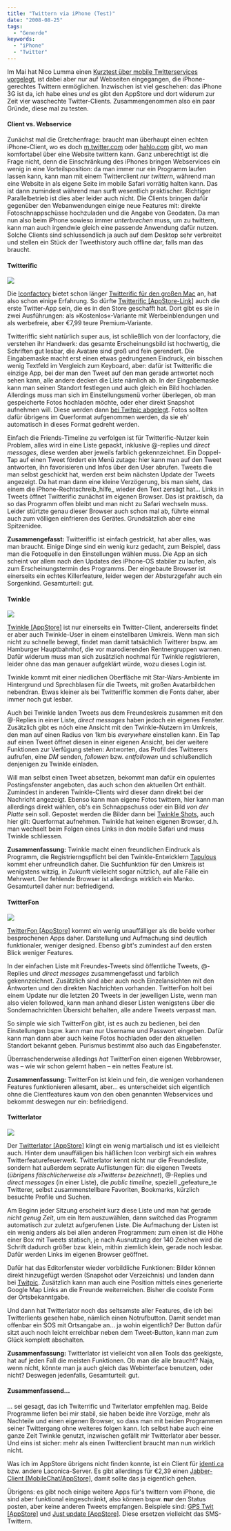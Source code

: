 ```yaml
---
title: "Twittern via iPhone (Test)"
date: "2008-08-25"
tags:
  - "Generde"
keywords:
  - "iPhone"
  - "Twitter"
---
```


Im Mai hat Nico Lumma einen [Kurztest über mobile Twitterservices vorgelegt](http://twitterdings.de/2008/05/04/twitter-auf-dem-iphone-ein-kurztest/), ist dabei aber nur auf Webseiten eingegangen, die iPhone-gerechtes Twittern ermöglichen. Inzwischen ist viel geschehen: das iPhone 3G ist da, ich habe eines _und_ es gibt den AppStore und dort widerum zur Zeit vier waschechte Twitter-Clients. Zusammengenommen also ein paar Gründe, diese mal zu testen.

#### Client vs. Webservice

Zunächst mal die Gretchenfrage: braucht man überhaupt einen echten iPhone-Client, wo es doch [m.twitter.com](http://m.twitter.com/) oder [hahlo.com](http://hahlo.com/) gibt, wo man komfortabel über eine Website twittern kann. Ganz unberechtigt ist die Frage nicht, denn die Einschränkung des iPhones bringen Webservices ein wenig in eine Vorteilsposition: da man immer nur ein Programm laufen lassen kann, kann man mit einem Twitterclient _nur twittern_, während man eine Website in als eigene Seite im mobile Safari vorrätig halten kann. Das ist dann zumindest während man surft wesentlich praktischer. Richtiger Parallelbetrieb ist dies aber leider auch nicht. Die Clients bringen dafür gegenüber den Webanwendungen einige neue Features mit: direkte Fotoschnappschüsse hochzuladen und die Angabe von Geodaten. Da man nun also beim iPhone sowieso immer _unterbrechen_ muss, um zu twittern, kann man auch irgendwie gleich eine passende Anwendung dafür nutzen. Solche Clients sind schlussendlich ja auch auf dem Desktop sehr verbreitet und stellen ein Stück der Tweethistory auch offline dar, falls man das braucht.

#### Twitterific

![](/images/codecandies/ZZ7F9188E5.jpg)

Die [Iconfactory](http://iconfactory.com/) bietet schon länger [Twitterific für den großen Mac](http://iconfactory.com/software/twitterrific) an, hat also schon einige Erfahrung. So dürfte [Twitterific \[AppStore-Link\]](http://phobos.apple.com/WebObjects/MZStore.woa/wa/viewSoftware?id=284540316&mt=8 "AppStore-Link") auch die erste Twitter-App sein, die es in den Store geschafft hat. Dort gibt es sie in zwei Ausführungen: als »Kostenlos«-Variante mit Werbeinblendungen und als werbefreie, aber €7,99 teure Premium-Variante.

Twitteriffic sieht natürlich super aus, ist schließlich von der Iconfactory, die verstehen ihr Handwerk: das gesamte Erscheinungsbild ist hochwertig, die Schriften gut lesbar, die Avatare sind groß und fein gerendert. Die Eingabemaske macht erst einen etwas gedrungenen Eindruck, ein bisschen wenig Textfeld im Vergleich zum Keyboard, aber: dafür ist Twitterific die einzige App, bei der man den Tweet auf den man gerade antwortet noch sehen kann, alle andere decken die Liste nämlich ab. In der Eingabemaske kann man seinen Standort festlegen und auch gleich ein Bild hochladen. Allerdings muss man sich im Einstellungsmenü vorher überlegen, ob man gespeicherte Fotos hochladen möchte, oder eher direkt Snapshot aufnehmen will. Diese werden dann [bei Twitpic abgelegt](http://twitpic.com/8wwc). Fotos sollten dafür übrigens im Querformat aufgenommen werden, da sie eh' automatisch in dieses Format gedreht werden.

Einfach die Friends-Timeline zu verfolgen ist für Twitterific-Nutzer kein Problem, alles wird in eine Liste gepackt, inklusive @-replies und _direct messages_, diese werden aber jeweils farblich gekennzeichnet. Ein Doppel-Tap auf einen Tweet fördert ein Menü zutage: hier kann man auf den Tweet antworten, ihn favorisieren und Infos über den User abrufen. Tweets die man selbst geschickt hat, werden erst beim nächsten Update der Tweets angezeigt. Da hat man dann eine kleine Verzögerung, bis man sieht, das einem die iPhone-Rechtschreib_hilfe_ wieder den Text zersägt hat… Links in Tweets öffnet Twitterific zunächst im eigenen Browser. Das ist praktisch, da so das Programm offen bleibt und man nicht zu Safari wechseln muss. Leider stürtzte genau dieser Browser auch schon mal ab, führte einmal auch zum völligen einfrieren des Gerätes. Grundsätzlich aber eine Spitzenidee.

**Zusammengefasst:** Twitteriffic ist einfach gestrickt, hat aber alles, was man braucht. Einige Dinge sind ein wenig kurz gedacht, zum Beispiel, dass man die Fotoquelle in den Einstellungen wählen muss. Die App an sich scheint vor allem nach den Updates des iPhone-OS stabiler zu laufen, als zum Erscheinungstermin des Programms. Der eingebaute Browser ist einerseits ein echtes Killerfeature, leider wegen der Absturzgefahr auch ein Sorgenkind. Gesamturteil: gut.

#### Twinkle

![](/images/codecandies/ZZ3CE9118C.jpg)

[Twinkle \[AppStore\]](http://phobos.apple.com/WebObjects/MZStore.woa/wa/viewSoftware?id=284967867&mt=8 "AppStore-Link") ist nur einerseits ein Twitter-Client, andererseits findet er aber auch Twinkle-User in einem einstellbaren Umkreis. Wenn man sich nicht zu schnelle bewegt, findet man damit tatsächlich Twitterer bspw. am Hamburger Hauptbahnhof, die vor marodierenden Rentnergruppen warnen. Dafür widerum muss man sich zusätzlich nochmal für Twinkle registrieren, leider ohne das man genauer aufgeklärt würde, wozu dieses Login ist.

Twinkle kommt mit einer niedlichen Oberfläche mit Star-Wars-Ambiente im Hintergrund und Sprechblasen für die Tweets, mit großen Avatarbildchen nebendran. Etwas kleiner als bei Twitteriffic kommen die Fonts daher, aber immer noch gut lesbar.

Auch bei Twinkle landen Tweets aus dem Freundeskreis zusammen mit den @-Replies in einer Liste, _direct messages_ haben jedoch ein eigenes Fenster. Zusätzlich gibt es nóch eine Ansicht mit den Twinkle-Nutzern im Umkreis, den man auf einen Radius von 1km bis _everywhere_ einstellen kann. Ein Tap auf einen Tweet öffnet diesen in einer eigenen Ansicht, bei der weitere Funktionen zur Verfügung stehen: Antworten, das Profil des Twitterers aufrufen, eine _DM_ senden, _followen_ bzw. _entfollowen_ und schlußendlich denjenigen zu Twinkle einladen.

Will man selbst einen Tweet absetzen, bekommt man dafür ein opulentes Postingsfenster angeboten, das auch schon den aktuellen Ort enthält. Zumindest in anderen Twinkle-Clients wird dieser dann direkt bei der Nachricht angezeigt. Ebenso kann man eigene Fotos twittern, hier kann man allerdings direkt wählen, ob's ein Schnappschuss oder ein Bild _von der Platte_ sein soll. Gepostet werden die Bilder dann bei [Twinkle Shots](http://twinkle.tapulous.com/index.php?id=1090205), auch hier gilt: Querformat aufnehmen. Twinkle hat keinen eigenen Browser, d.h. man wechselt beim Folgen eines Links in den mobile Safari und muss Twinkle schliessen.

**Zusammenfassung:** Twinkle macht einen freundlichen Eindruck als Programm, die Registrierngspflicht bei den Twinkle-Entwicklern [Tapulous](http://tapulous.com/) kommt eher unfreundlich daher. Die Suchfunktion für den Umkreis ist wenigstens witzig, in Zukunft vielleicht sogar nützlich, auf alle Fälle ein Mehrwert. Der fehlende Browser ist allerdings wirklich ein Manko. Gesamturteil daher nur: befriedigend.

#### TwitterFon

![](/images/codecandies/ZZ60A583B0.jpg)

[TwitterFon \[AppStore\]](http://phobos.apple.com/WebObjects/MZStore.woa/wa/viewSoftware?id=286756410&mt=8 "AppStore-Link") kommt ein wenig unauffälliger als die beide vorher besprochenen Apps daher. Darstellung und Aufmachung sind deutlich funktionaler, weniger designed. Ebenso gibt's zumindest auf den ersten Blick weniger Features.

In der einfachen Liste mit Freundes-Tweets sind öffentliche Tweets, @-Replies und _direct messages_ zusammengefasst und farblich gekennzeichnet. Zusätzlich sind aber auch noch Einzelansichten mit den Antworten und den direkten Nachrichten vorhanden. TwitterFon holt bei einem Update nur die letzten 20 Tweets in der jeweiligen Liste, wenn man also vielen followed, kann man anhand dieser Listen wenigstens über die Sondernachrichten Übersicht behalten, alle andere Tweets verpasst man.

So simple wie sich TwitterFon gibt, ist es auch zu bedienen, bei den Einstellungen bspw. kann man nur Username und Passwort eingeben. Dafür kann man dann aber auch keine Fotos hochladen oder den aktuellen Standort bekannt geben. Purismus bestimmt also auch das Eingabefenster.

Überraschenderweise alledings _hat_ TwitterFon einen eigenen Webbrowser, was – wie wir schon gelernt haben – ein nettes Feature ist.

**Zusammenfassung:** TwitterFon ist klein und fein, die wenigen vorhandenen Features funktionieren allesamt, aber… es unterscheidet sich eigentlich ohne die Cientfeatures kaum von den oben genannten Webservices und bekommt deswegen nur ein: befriedigend.

#### Twitterlator

![](/images/codecandies/ZZ22855713.jpg)

Der [Twitterlator \[AppStore\]](http://tinyurl.com/twittelator "AppStore-Link") klingt ein wenig martialisch und ist es vielleicht auch. Hinter dem unauffäligen bis häßlichen Icon verbirgt sich ein wahres Twitterfeaturefeuerwerk. Twitterlator kennt nicht nur die Freundesliste, sondern hat außerdem seprate Auflistungen für: die eigenen Tweets (_übrigens fälschlicherweise als »Twitters« bezeichnet_), @-Replies und _direct messages_ (in einer Liste), die _public timeline_, speziell _gefeature_te Twitterer, selbst zusammenstellbare Favoriten, Bookmarks, kürzlich besuchte Profile und Suchen.

Am Beginn jeder Sitzung erscheint kurz diese Liste und man hat gerade _nicht genug Zeit_, um ein Item auszuwählen, dann switched das Programm automatisch zur zuletzt aufgerufenen Liste. Die Aufmachung der Listen ist ein wenig anders als bei allen anderen Programmen: zum einen ist die Höhe einer Box mit Tweets statisch, je nach Ausnutzung der 140 Zeichen wird die Schrift dadurch größer bzw. klein, mithin ziemlich klein, gerade noch lesbar. Dafür werden Links im eigenen Browser geöffnet.

Dafür hat das Editorfenster wieder vorbildliche Funktionen: Bilder können direkt hinzugefügt werden (Snapshot oder Verzeichnis) und landen dann bei [Twitpic](http://twitpic.com/8z0c). Zusätzlich kann man auch eine Position mittels eines generierte Google Map Links an die Freunde weiterreichen. Bisher die coolste Form der Ortsbekanntgabe.

Und dann hat Twitterlator noch das seltsamste aller Features, die ich bei Twitterlients gesehen habe, nämlich einen Notrufbutton. Damit sendet man offenbar ein SOS mit Ortsangabe an… ja wohin eigentlich? Der Button dafür sitzt auch noch leicht erreichbar neben dem Tweet-Button, kann man zum Glück komplett abschalten.

**Zusammenfassung:** Twitterlator ist vielleicht von allen Tools das geekigste, hat auf jeden Fall die meisten Funktionen. Ob man die alle braucht? Naja, wenn nicht, könnte man ja auch gleich das Webinterface benutzen, oder nicht? Deswegen jedenfalls, Gesamturteil: gut.

#### Zusammenfassend…

… sei gesagt, das ich Twiterrific und Twiterlator empfehlen mag. Beide Programme liefen bei mir stabil, sie haben beide ihre Vorzüge, mehr als Nachteile und einen eigenen Browser, so dass man mit beiden Programmen seiner Twittergang ohne weiteres folgen kann. Ich selbst habe auch eine ganze Zeit Twinkle genutzt, inzwischen gefällt mir Twitterlator aber besser. Und eins ist sicher: mehr als einen Twitterclient braucht man nun wirklich nicht.

Was ich im AppStore übrigens nicht finden konnte, ist ein Client für [identi.ca](http://identi.ca) bzw. andere Laconica-Server. Es gibt allerdings für €2,39 einen [Jabber-Client \[MobileChat/AppStore\]](http://phobos.apple.com/WebObjects/MZStore.woa/wa/viewSoftware?id=287479962&mt=8 "AppStore-Link"), damit sollte das ja eigentlich gehen.

Übrigens: es gibt noch einige weitere Apps für's twittern vom iPhone, die sind aber funktional eingeschränkt, also können bspw. **nur** den Status posten, aber keine anderen Tweets empfangen. Beispiele sind: [GPS Twit \[AppStore\]](http://phobos.apple.com/WebObjects/MZStore.woa/wa/viewSoftware?id=284991590&mt=8 "AppStore-Link") und [Just update \[AppStore\]](http://phobos.apple.com/WebObjects/MZStore.woa/wa/viewSoftware?id=288653494&mt=8 "AppStore-Link"). Diese ersetzen vielleicht das SMS-Twittern.
